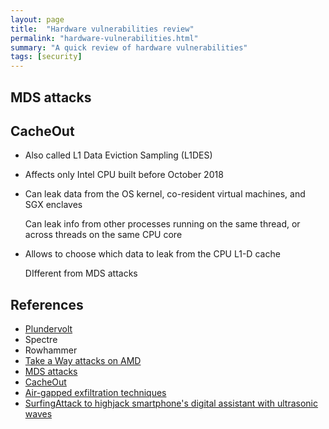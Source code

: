 ```yaml
---
layout: page
title:  "Hardware vulnerabilities review"
permalink: "hardware-vulnerabilities.html"
summary: "A quick review of hardware vulnerabilities"
tags: [security]
---
```


## MDS attacks


## CacheOut
* Also called L1 Data Eviction Sampling (L1DES)
* Affects only Intel CPU built before October 2018
* Can leak data from the OS kernel, co-resident virtual machines, and SGX enclaves
  
  Can leak info from other processes running on the same thread, or across threads on the same CPU core
* Allows to choose which data to leak from the CPU L1-D cache
  
  DIfferent from MDS attacks


## References
* [Plundervolt](https://thehackernews.com/2019/12/intel-sgx-voltage-attack.html1)
* Spectre
* Rowhammer
* [Take a Way attacks on AMD](https://thehackernews.com/2020/03/amd-processors-vulnerability.html)
* [MDS attacks](https://thehackernews.com/2019/05/intel-processor-vulnerabilities.html)
* [CacheOut](https://thehackernews.com/2020/01/new-cacheout-attack-leaks-data-from.html)
* [Air-gapped exfiltration techniques](https://thehackernews.com/2020/02/hacking-air-gapped-computers.html)
* [SurfingAttack to highjack smartphone's digital assistant with ultrasonic waves](https://thehackernews.com/2020/03/voice-assistants-ultrasonic-waves.html)